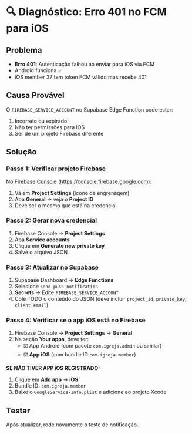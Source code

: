 # 🔍 Diagnóstico: Erro 401 no FCM para iOS

## Problema
- **Erro 401**: Autenticação falhou ao enviar para iOS via FCM
- Android funciona ✅
- iOS member 37 tem token FCM válido mas recebe 401

## Causa Provável
O `FIREBASE_SERVICE_ACCOUNT` no Supabase Edge Function pode estar:
1. Incorreto ou expirado
2. Não ter permissões para iOS
3. Ser de um projeto Firebase diferente

## Solução

### Passo 1: Verificar projeto Firebase
No Firebase Console (https://console.firebase.google.com):
1. Vá em **Project Settings** (ícone de engrenagem)
2. Aba **General** → veja o **Project ID**
3. Deve ser o mesmo que está na credencial

### Passo 2: Gerar nova credencial
1. Firebase Console → **Project Settings**
2. Aba **Service accounts**
3. Clique em **Generate new private key**
4. Salve o arquivo JSON

### Passo 3: Atualizar no Supabase
1. Supabase Dashboard → **Edge Functions**
2. Selecione `send-push-notification`
3. **Secrets** → Edite `FIREBASE_SERVICE_ACCOUNT`
4. Cole TODO o conteúdo do JSON (deve incluir `project_id`, `private_key`, `client_email`)

### Passo 4: Verificar se o app iOS está no Firebase
1. Firebase Console → **Project Settings** → **General**
2. Na seção **Your apps**, deve ter:
   - ☑️ App Android (com pacote `com.igreja.admin` ou similar)
   - ☑️ **App iOS** (com bundle ID `com.igreja.member`)
   
**SE NÃO TIVER APP iOS REGISTRADO:**
1. Clique em **Add app** → **iOS**
2. Bundle ID: `com.igreja.member`
3. Baixe o `GoogleService-Info.plist` e adicione ao projeto Xcode

## Testar
Após atualizar, rode novamente o teste de notificação.
